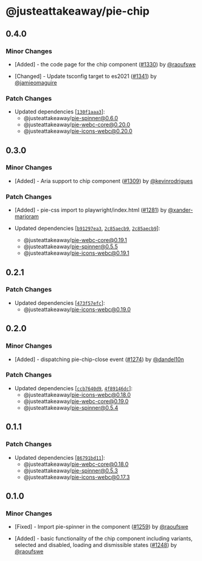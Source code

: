 # @justeattakeaway/pie-chip

## 0.4.0

### Minor Changes

- [Added] - the code page for the chip component ([#1330](https://github.com/justeattakeaway/pie/pull/1330)) by [@raoufswe](https://github.com/raoufswe)

- [Changed] - Update tsconfig target to es2021 ([#1341](https://github.com/justeattakeaway/pie/pull/1341)) by [@jamieomaguire](https://github.com/jamieomaguire)

### Patch Changes

- Updated dependencies [[`130f1aaa3`](https://github.com/justeattakeaway/pie/commit/130f1aaa32ccd464b213febf75dd147e6b8aecc3)]:
  - @justeattakeaway/pie-spinner@0.6.0
  - @justeattakeaway/pie-webc-core@0.20.0
  - @justeattakeaway/pie-icons-webc@0.20.0

## 0.3.0

### Minor Changes

- [Added] - Aria support to chip component ([#1309](https://github.com/justeattakeaway/pie/pull/1309)) by [@kevinrodrigues](https://github.com/kevinrodrigues)

### Patch Changes

- [Added] - pie-css import to playwright/index.html ([#1281](https://github.com/justeattakeaway/pie/pull/1281)) by [@xander-marjoram](https://github.com/xander-marjoram)

- Updated dependencies [[`b91297ea3`](https://github.com/justeattakeaway/pie/commit/b91297ea312cb668301b6fa01790371dcf63d830), [`2c85aecb9`](https://github.com/justeattakeaway/pie/commit/2c85aecb9da3989c5a3111a140a87be33d441094), [`2c85aecb9`](https://github.com/justeattakeaway/pie/commit/2c85aecb9da3989c5a3111a140a87be33d441094)]:
  - @justeattakeaway/pie-webc-core@0.19.1
  - @justeattakeaway/pie-spinner@0.5.5
  - @justeattakeaway/pie-icons-webc@0.19.1

## 0.2.1

### Patch Changes

- Updated dependencies [[`473f57efc`](https://github.com/justeattakeaway/pie/commit/473f57efcef3b47d8641436015b1a3af7da8b6c4)]:
  - @justeattakeaway/pie-icons-webc@0.19.0

## 0.2.0

### Minor Changes

- [Added] - dispatching pie-chip-close event ([#1274](https://github.com/justeattakeaway/pie/pull/1274)) by [@dandel10n](https://github.com/dandel10n)

### Patch Changes

- Updated dependencies [[`ccb7640d9`](https://github.com/justeattakeaway/pie/commit/ccb7640d9908a4e154780541b8594e1ede1a22fd), [`4f89146dc`](https://github.com/justeattakeaway/pie/commit/4f89146dc83c7eb72cecc0b83be6d718aa395ae1)]:
  - @justeattakeaway/pie-icons-webc@0.18.0
  - @justeattakeaway/pie-webc-core@0.19.0
  - @justeattakeaway/pie-spinner@0.5.4

## 0.1.1

### Patch Changes

- Updated dependencies [[`86791bd11`](https://github.com/justeattakeaway/pie/commit/86791bd11b7b5e53f171b212699831a79ec4e2d2)]:
  - @justeattakeaway/pie-webc-core@0.18.0
  - @justeattakeaway/pie-spinner@0.5.3
  - @justeattakeaway/pie-icons-webc@0.17.3

## 0.1.0

### Minor Changes

- [Fixed] - Import pie-spinner in the component ([#1259](https://github.com/justeattakeaway/pie/pull/1259)) by [@raoufswe](https://github.com/raoufswe)

- [Added] - basic functionality of the chip component including variants, selected and disabled, loading and dismissible states ([#1248](https://github.com/justeattakeaway/pie/pull/1248)) by [@raoufswe](https://github.com/raoufswe)
